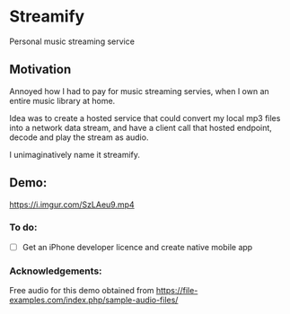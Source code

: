 # Streamify
Personal music streaming service


## Motivation
Annoyed how I had to pay for music streaming servies, when I own an entire music library at home.

Idea was to create a hosted service that could convert my local mp3 files into a network data stream,
and have a client call that hosted endpoint, decode and play the stream as audio.

I unimaginatively name it streamify.

## Demo:
https://i.imgur.com/SzLAeu9.mp4


### To do:
- [ ] Get an iPhone developer licence and create native mobile app

### Acknowledgements:
Free audio for this demo obtained from https://file-examples.com/index.php/sample-audio-files/ 
